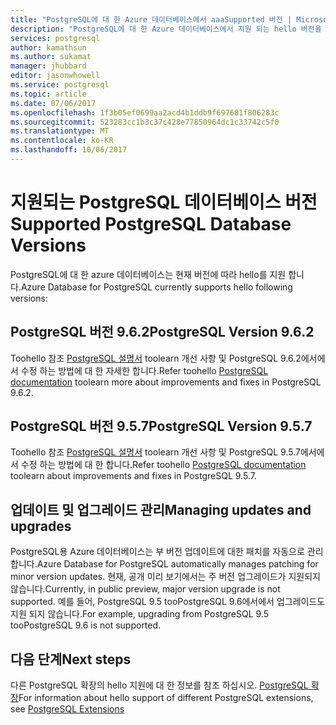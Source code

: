 ```yaml
---
title: "PostgreSQL에 대 한 Azure 데이터베이스에서 aaaSupported 버전 | Microsoft Docs"
description: "PostgreSQL에 대 한 Azure 데이터베이스에서 지원 되는 hello 버전을 설명합니다."
services: postgresql
author: kamathsun
ms.author: sukamat
manager: jhubbard
editor: jasonwhowell
ms.service: postgresql
ms.topic: article
ms.date: 07/06/2017
ms.openlocfilehash: 1f3b05ef0699aa2acd4b1ddb9f697681f806283c
ms.sourcegitcommit: 523283cc1b3c37c428e77850964dc1c33742c5f0
ms.translationtype: MT
ms.contentlocale: ko-KR
ms.lasthandoff: 10/06/2017
---
```

# <a name="supported-postgresql-database-versions"></a><span data-ttu-id="e4181-103">지원되는 PostgreSQL 데이터베이스 버전</span><span class="sxs-lookup"><span data-stu-id="e4181-103">Supported PostgreSQL Database Versions</span></span>
<span data-ttu-id="e4181-104">PostgreSQL에 대 한 azure 데이터베이스는 현재 버전에 따라 hello를 지원 합니다.</span><span class="sxs-lookup"><span data-stu-id="e4181-104">Azure Database for PostgreSQL currently supports hello following versions:</span></span>

## <a name="postgresql-version-962"></a><span data-ttu-id="e4181-105">PostgreSQL 버전 9.6.2</span><span class="sxs-lookup"><span data-stu-id="e4181-105">PostgreSQL Version 9.6.2</span></span>
<span data-ttu-id="e4181-106">Toohello 참조 [PostgreSQL 설명서](https://www.postgresql.org/docs/9.6/static/release-9-6-2.html) toolearn 개선 사항 및 PostgreSQL 9.6.2에서에서 수정 하는 방법에 대 한 자세한 합니다.</span><span class="sxs-lookup"><span data-stu-id="e4181-106">Refer toohello [PostgreSQL documentation](https://www.postgresql.org/docs/9.6/static/release-9-6-2.html) toolearn more about improvements and fixes in PostgreSQL 9.6.2.</span></span>

## <a name="postgresql-version-957"></a><span data-ttu-id="e4181-107">PostgreSQL 버전 9.5.7</span><span class="sxs-lookup"><span data-stu-id="e4181-107">PostgreSQL Version 9.5.7</span></span>
<span data-ttu-id="e4181-108">Toohello 참조 [PostgreSQL 설명서](https://www.postgresql.org/docs/9.5/static/release-9-5-7.html) toolearn 개선 사항 및 PostgreSQL 9.5.7에서에서 수정 하는 방법에 대 한 합니다.</span><span class="sxs-lookup"><span data-stu-id="e4181-108">Refer toohello [PostgreSQL documentation](https://www.postgresql.org/docs/9.5/static/release-9-5-7.html) toolearn about improvements and fixes in PostgreSQL 9.5.7.</span></span>

## <a name="managing-updates-and-upgrades"></a><span data-ttu-id="e4181-109">업데이트 및 업그레이드 관리</span><span class="sxs-lookup"><span data-stu-id="e4181-109">Managing updates and upgrades</span></span>
<span data-ttu-id="e4181-110">PostgreSQL용 Azure 데이터베이스는 부 버전 업데이트에 대한 패치를 자동으로 관리합니다.</span><span class="sxs-lookup"><span data-stu-id="e4181-110">Azure Database for PostgreSQL automatically manages patching for minor version updates.</span></span> <span data-ttu-id="e4181-111">현재, 공개 미리 보기에서는 주 버전 업그레이드가 지원되지 않습니다.</span><span class="sxs-lookup"><span data-stu-id="e4181-111">Currently, in public preview, major version upgrade is not supported.</span></span> <span data-ttu-id="e4181-112">예를 들어, PostgreSQL 9.5 tooPostgreSQL 9.6에서에서 업그레이드도 지원 되지 않습니다.</span><span class="sxs-lookup"><span data-stu-id="e4181-112">For example, upgrading from PostgreSQL 9.5 tooPostgreSQL 9.6 is not supported.</span></span>

## <a name="next-steps"></a><span data-ttu-id="e4181-113">다음 단계</span><span class="sxs-lookup"><span data-stu-id="e4181-113">Next steps</span></span>
<span data-ttu-id="e4181-114">다른 PostgreSQL 확장의 hello 지원에 대 한 정보를 참조 하십시오. [PostgreSQL 확장](concepts-extensions.md)</span><span class="sxs-lookup"><span data-stu-id="e4181-114">For information about hello support of different PostgreSQL extensions, see [PostgreSQL Extensions](concepts-extensions.md)</span></span>
